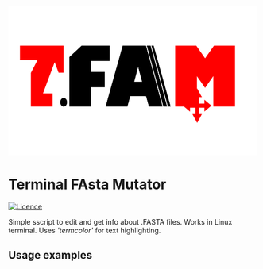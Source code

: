 <img src="emblem.png"  width="500" height="300"></img>

# Terminal FAsta Mutator

[![Licence](https://img.shields.io/github/license/termcolor/termcolor.svg)](COPYING.txt)

Simple sscript to edit and get info about .FASTA files. Works in Linux terminal.
Uses <i>'termcolor'</i> for text highlighting.

## Usage examples

